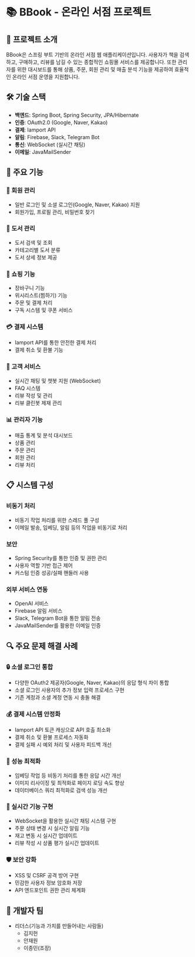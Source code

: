 # 📚 BBook - 온라인 서점 프로젝트

## 🌟 프로젝트 소개
BBook은 스프링 부트 기반의 온라인 서점 웹 애플리케이션입니다. 사용자가 책을 검색하고, 구매하고, 리뷰를 남길 수 있는 종합적인 쇼핑몰 서비스를 제공합니다. 또한 관리자를 위한 대시보드를 통해 상품, 주문, 회원 관리 및 매출 분석 기능을 제공하여 효율적인 온라인 서점 운영을 지원합니다.

## 🛠️ 기술 스택
- **백엔드**: Spring Boot, Spring Security, JPA/Hibernate
- **인증**: OAuth2.0 (Google, Naver, Kakao)
- **결제**: Iamport API
- **알림**: Firebase, Slack, Telegram Bot
- **통신**: WebSocket (실시간 채팅)
- **이메일**: JavaMailSender

## 🔑 주요 기능

### 👤 회원 관리
- 일반 로그인 및 소셜 로그인(Google, Naver, Kakao) 지원
- 회원가입, 프로필 관리, 비밀번호 찾기

### 📖 도서 관리
- 도서 검색 및 조회
- 카테고리별 도서 분류
- 도서 상세 정보 제공

### 🛒 쇼핑 기능
- 장바구니 기능
- 위시리스트(찜하기) 기능
- 주문 및 결제 처리
- 구독 시스템 및 쿠폰 서비스

### 💳 결제 시스템
- Iamport API를 통한 안전한 결제 처리
- 결제 취소 및 환불 기능

### 💬 고객 서비스
- 실시간 채팅 및 챗봇 지원 (WebSocket)
- FAQ 시스템
- 리뷰 작성 및 관리
- 리뷰 클린봇 제재 관리

### 📊 관리자 기능
- 매출 통계 및 분석 대시보드
- 상품 관리
- 주문 관리
- 회원 관리
- 리뷰 처리

## 📋 시스템 구성

### 비동기 처리
- 비동기 작업 처리를 위한 스레드 풀 구성
- 이메일 발송, 임베딩, 알림 등의 작업을 비동기로 처리

### 보안
- Spring Security를 통한 인증 및 권한 관리
- 사용자 역할 기반 접근 제어
- 커스텀 인증 성공/실패 핸들러 사용

### 외부 서비스 연동
- OpenAI 서비스
- Firebase 알림 서비스
- Slack, Telegram Bot을 통한 알림 전송
- JavaMailSender를 활용한 이메일 인증

## 🔍 주요 문제 해결 사례

### 🔒 소셜 로그인 통합
- 다양한 OAuth2 제공자(Google, Naver, Kakao)의 응답 형식 차이 통합
- 소셜 로그인 사용자의 추가 정보 입력 프로세스 구현
- 기존 계정과 소셜 계정 연동 시 충돌 해결

### 💰 결제 시스템 안정화
- Iamport API 토큰 캐싱으로 API 호출 최소화
- 결제 취소 및 환불 프로세스 자동화
- 결제 실패 시 예외 처리 및 사용자 피드백 개선

### 🚀 성능 최적화
- 임베딩 작업 등 비동기 처리를 통한 응답 시간 개선
- 이미지 리사이징 및 최적화로 페이지 로딩 속도 향상
- 데이터베이스 쿼리 최적화로 검색 성능 개선

### 🔄 실시간 기능 구현
- WebSocket을 활용한 실시간 채팅 시스템 구현
- 주문 상태 변경 시 실시간 알림 기능
- 재고 변동 시 실시간 업데이트
- 리뷰 작성 시 상품 평가 실시간 업데이트 

### 🛡️ 보안 강화
- XSS 및 CSRF 공격 방어 구현
- 민감한 사용자 정보 암호화 저장
- API 엔드포인트 권한 관리 체계화

## 👥 개발자 팀
- 리더스(기능과 가치를 만들어내는 사람들)
  - 김지헌
  - 안재원
  - 이종민(조장)
